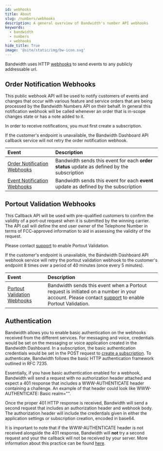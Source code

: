 ```yaml
---
id: webhooks
title: About
slug: /numbers/webhooks   
description: A general overview of Bandwidth's number API webhooks
keywords:
  - bandwidth
  - numbers
  - webhooks
hide_title: True
image: '@site/static/img/bw-icon.svg'
---
```


Bandwidth uses HTTP [webhooks](https://webhooks.pbworks.com/w/page/13385124/FrontPage) to send events to any publicly addressable url.

## Order Notification Webhooks

This public webhook API will be used to notify customers of events and changes that occur with various feature and service orders that are being processed by the Bandwidth Numbers API on their behalf. In general this notification webhook will be called whenever an order that is in-scope changes state or has a note added to it.

In order to receive notifications, you must first create a subscription.

If the customer's endpoint is unavailable, the Bandwidth Dashboard API callback service will not retry the order notification webhook.

| Event | Description |
|:------|:------------|
| [Order Notification Webhooks](/docs/numbers/webhooks/orderWebhook/) | Bandwidth sends this event for each **order status** update as defined by the subscription |
| [Event Notification Webhooks](/docs/numbers/webhooks/eventWebhook/) | Bandwidth sends this event for each **event** update as defined by the subscription |

## Portout Validation Webhooks

This Callback API will be used with pre-qualified customers to confirm the validity of a port-out request when it is submitted by the winning carrier. The API call will define the end user owner of the Telephone Number in terms of FCC-approved information to aid in assessing the validity of the request.

Please contact [support](https://support.bandwidth.com) to enable Portout Validation.

If the customer's endpoint is unavailable, the Bandwidth Dashboard API webhook service will retry the portout validation webhook to the customer's endpoint 8 times over a period of 40 minutes (once every 5 minutes).

| Event | Description |
|:------|:------------|
| [Portout Validation Webhooks](/docs/numbers/webhooks/portoutValidationWebhook/) | Bandwidth sends this event when a Portout request is initiated on a number in your account. Please contact [support](https://support.bandwidth.com) to enable Portout Validation. |

## Authentication

Bandwidth allows you to enable basic authentication on the webhooks received from the different services. For messaging and voice, credentials would be set on the messaging or voice application created in the Bandwidth Dashboard. In a subscription, the basic authentication credentials would be set in the POST request to [create a subscription](/docs/account/subscriptions/). To authenticate, Bandwidth follows the basic HTTP authentication framework outlined in RFC 7235.

Essentially, if you have basic authentication enabled for a webhook, Bandwidth will send a request with no authorization header attached and expect a 401 response that includes a WWW-AUTHENTICATE header containing a challenge. An example of that header could look like WWW-AUTHENTICATE: Basic realm="".

Once the proper 401 HTTP response is received, Bandwidth will send a second request that includes an authorization header and webhook body. The authorization header will include the credentials given in either the application settings or subscription creation, encoded in base64.

It is important to note that if the WWW-AUTHENTICATE header is not received alongside the 401 response, Bandwidth will **not** try a second request and your the callback will not be received by your server. More information about this practice can be found [here](https://developer.mozilla.org/en-US/docs/Web/HTTP/Authentication).
